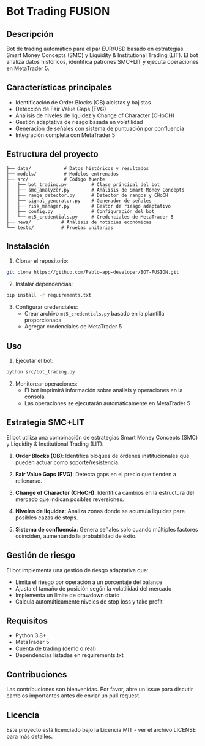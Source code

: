 # Bot Trading FUSION

## Descripción
Bot de trading automático para el par EUR/USD basado en estrategias Smart Money Concepts (SMC) y Liquidity & Institutional Trading (LIT). El bot analiza datos históricos, identifica patrones SMC+LIT y ejecuta operaciones en MetaTrader 5.

## Características principales
- Identificación de Order Blocks (OB) alcistas y bajistas
- Detección de Fair Value Gaps (FVG)
- Análisis de niveles de liquidez y Change of Character (CHoCH)
- Gestión adaptativa de riesgo basada en volatilidad
- Generación de señales con sistema de puntuación por confluencia
- Integración completa con MetaTrader 5

## Estructura del proyecto
```
├── data/            # Datos históricos y resultados
├── models/          # Modelos entrenados
├── src/             # Código fuente
│   ├── bot_trading.py         # Clase principal del bot
│   ├── smc_analyzer.py        # Análisis de Smart Money Concepts
│   ├── range_detector.py      # Detector de rangos y CHoCH
│   ├── signal_generator.py    # Generador de señales
│   ├── risk_manager.py        # Gestor de riesgo adaptativo
│   ├── config.py              # Configuración del bot
│   └── mt5_credentials.py     # Credenciales de MetaTrader 5
├── news/           # Análisis de noticias económicas
└── tests/          # Pruebas unitarias
```

## Instalación

1. Clonar el repositorio:
```bash
git clone https://github.com/Pablo-app-developer/BOT-FUSION.git
```

2. Instalar dependencias:
```bash
pip install -r requirements.txt
```

3. Configurar credenciales:
   - Crear archivo `mt5_credentials.py` basado en la plantilla proporcionada
   - Agregar credenciales de MetaTrader 5

## Uso

1. Ejecutar el bot:
```bash
python src/bot_trading.py
```

2. Monitorear operaciones:
   - El bot imprimirá información sobre análisis y operaciones en la consola
   - Las operaciones se ejecutarán automáticamente en MetaTrader 5

## Estrategia SMC+LIT

El bot utiliza una combinación de estrategias Smart Money Concepts (SMC) y Liquidity & Institutional Trading (LIT):

1. **Order Blocks (OB)**: Identifica bloques de órdenes institucionales que pueden actuar como soporte/resistencia.

2. **Fair Value Gaps (FVG)**: Detecta gaps en el precio que tienden a rellenarse.

3. **Change of Character (CHoCH)**: Identifica cambios en la estructura del mercado que indican posibles reversiones.

4. **Niveles de liquidez**: Analiza zonas donde se acumula liquidez para posibles cazas de stops.

5. **Sistema de confluencia**: Genera señales solo cuando múltiples factores coinciden, aumentando la probabilidad de éxito.

## Gestión de riesgo

El bot implementa una gestión de riesgo adaptativa que:

- Limita el riesgo por operación a un porcentaje del balance
- Ajusta el tamaño de posición según la volatilidad del mercado
- Implementa un límite de drawdown diario
- Calcula automáticamente niveles de stop loss y take profit

## Requisitos

- Python 3.8+
- MetaTrader 5
- Cuenta de trading (demo o real)
- Dependencias listadas en requirements.txt

## Contribuciones

Las contribuciones son bienvenidas. Por favor, abre un issue para discutir cambios importantes antes de enviar un pull request.

## Licencia

Este proyecto está licenciado bajo la Licencia MIT - ver el archivo LICENSE para más detalles.
